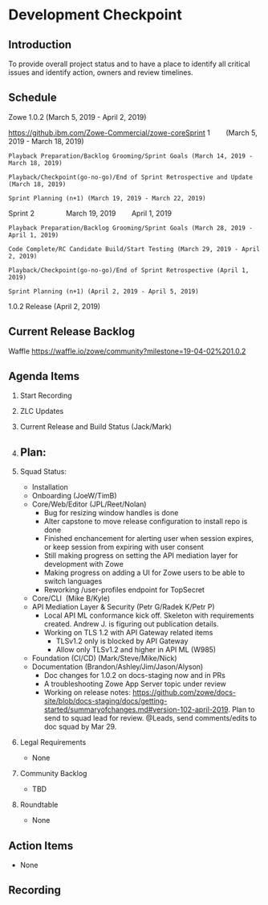 # Development Checkpoint

Introduction
------------
To provide overall project status and to have a place to identify all critical issues and identify action, owners and review timelines.

Schedule
--------
Zowe 1.0.2 (March 5, 2019 - April 2, 2019)

  https://github.ibm.com/Zowe-Commercial/zowe-coreSprint 1        (March 5, 2019 - March 18, 2019)

    Playback Preparation/Backlog Grooming/Sprint Goals (March 14, 2019 - March 18, 2019)

    Playback/Checkpoint(go-no-go)/End of Sprint Retrospective and Update (March 18, 2019)

    Sprint Planning (n+1) (March 19, 2019 - March 22, 2019)

  Sprint 2                March 19, 2019        April 1, 2019

    Playback Preparation/Backlog Grooming/Sprint Goals (March 28, 2019 - April 1, 2019)

    Code Complete/RC Candidate Build/Start Testing (March 29, 2019 - April 2, 2019)

    Playback/Checkpoint(go-no-go)/End of Sprint Retrospective (April 1, 2019)

    Sprint Planning (n+1) (April 2, 2019 - April 5, 2019)

1.0.2 Release (April 2, 2019)

Current Release Backlog
-----------------------
Waffle https://waffle.io/zowe/community?milestone=19-04-02%201.0.2

Agenda Items
------------
1. Start Recording
2. ZLC Updates
3. Current Release and Build Status (Jack/Mark)
4. Plan:
    -
5. Squad Status:
    - Installation
    - Onboarding (JoeW/TimB)
    - Core/Web/Editor (JPL/Reet/Nolan)
      - Bug for resizing window handles is done
      - Alter capstone to move release configuration to install repo is done
      - Finished enchancement for alerting user when session expires, or keep session from expiring with user consent
      - Still making progress on setting the API mediation layer for development with Zowe
      - Making progress on adding a UI for Zowe users to be able to switch languages
      - Reworking /user-profiles endpoint for TopSecret 
    - Core/CLI  (Mike B/Kyle)
    - API Mediation Layer & Security (Petr G/Radek K/Petr P)
      - Local API ML conformance kick off. Skeleton with requirements created. Andrew J. is figuring out publication details. 
      - Working on TLS 1.2 with API Gateway related items
        - TLSv1.2 only is blocked by API Gateway
        - Allow only TLSv1.2 and higher in API ML (W985)
    - Foundation (CI/CD) (Mark/Steve/Mike/Nick)
    - Documentation (Brandon/Ashley/Jim/Jason/Alyson)
      - Doc changes for 1.0.2 on docs-staging now and in PRs
      - A troubleshooting Zowe App Server topic under review
      - Working on release notes: https://github.com/zowe/docs-site/blob/docs-staging/docs/getting-started/summaryofchanges.md#version-102-april-2019. Plan to send to squad lead for review. @Leads, send comments/edits to doc squad by Mar 29.


6. Legal Requirements
    - None

7. Community Backlog
    - TBD
8. Roundtable
    - None

Action Items
------------
- None


Recording
-------------------------
